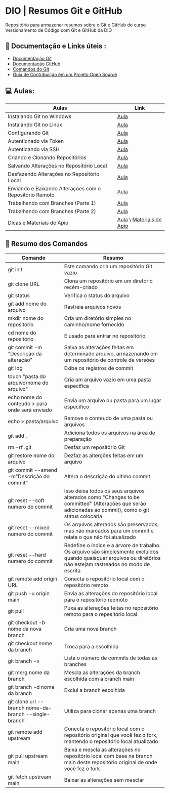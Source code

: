 
# DIO | Resumos Git e GitHub

Repositório para armazenar resumos sobre o Git e GitHub do curso Versionamento de Código com Git e GitHub da DIO

## 📖 Documentação e Links úteis : 
- [Documentação Git](https://git-scm.com/doc)
- [Documentação GitHub](https://docs.github.com/pt)
- [Comandos do Git](https://github.com/berebs/dio-lab-open-source/blob/main/utils/git/COMANDOSGIT.md)
- [Guia de Contribuição em um Projeto Open Source](https://digitalinnovationone.github.io/dio-lab-open-source/)

## 💻 Aulas:

| Aulas | Link |
|-------|-------- |
| Instalando Git no Windows | [Aula](https://web.dio.me/course/versionamento-de-codigo-com-git-e-github/learning/599dd3dd-d189-474f-a55c-22f37b4472da?back=/track/gft-start-logica-de-programacao)
| Instalando Git no Linux | [Aula](https://web.dio.me/course/versionamento-de-codigo-com-git-e-github/learning/599dd3dd-d189-474f-a55c-22f37b4472da?back=/track/gft-start-logica-de-programacao) |
| Configurando Git | [Aula](https://web.dio.me/course/versionamento-de-codigo-com-git-e-github/learning/599dd3dd-d189-474f-a55c-22f37b4472da?back=/track/gft-start-logica-de-programacao) |
| Autenticnado via Token | [Aula](https://web.dio.me/course/versionamento-de-codigo-com-git-e-github/learning/599dd3dd-d189-474f-a55c-22f37b4472da?back=/track/gft-start-logica-de-programacao) |
| Autenticando via SSH | [Aula](https://web.dio.me/course/versionamento-de-codigo-com-git-e-github/learning/599dd3dd-d189-474f-a55c-22f37b4472da?back=/track/gft-start-logica-de-programacao) |
| Criando e Clonando Repositórios | [Aula](https://web.dio.me/course/versionamento-de-codigo-com-git-e-github/learning/599dd3dd-d189-474f-a55c-22f37b4472da?back=/track/gft-start-logica-de-programacao) | 
| Salvando Alterações no Repositório Local |[Aula](https://web.dio.me/course/versionamento-de-codigo-com-git-e-github/learning/599dd3dd-d189-474f-a55c-22f37b4472da?back=/track/gft-start-logica-de-programacao) |
| Desfazendo Alterações no Repositório Local | [Aula](https://web.dio.me/course/versionamento-de-codigo-com-git-e-github/learning/599dd3dd-d189-474f-a55c-22f37b4472da?back=/track/gft-start-logica-de-programacao) |
| Enviando e Baixando Alterações com o Repositório Remoto | [Aula](https://web.dio.me/course/versionamento-de-codigo-com-git-e-github/learning/599dd3dd-d189-474f-a55c-22f37b4472da?back=/track/gft-start-logica-de-programacao) |
| Trabalhando com Branches (Parte 1) | [Aula](https://web.dio.me/course/versionamento-de-codigo-com-git-e-github/learning/599dd3dd-d189-474f-a55c-22f37b4472da?back=/track/gft-start-logica-de-programacao) |
| Trabalhando com Branches (Parte 2) | [Aula](https://web.dio.me/course/versionamento-de-codigo-com-git-e-github/learning/599dd3dd-d189-474f-a55c-22f37b4472da?back=/track/gft-start-logica-de-programacao) | 
| Dicas e Materiais de Apio | [Aula](https://web.dio.me/course/versionamento-de-codigo-com-git-e-github/learning/599dd3dd-d189-474f-a55c-22f37b4472da?back=/track/gft-start-logica-de-programacao) \ [Materiais de Apio](https://web.dio.me/course/versionamento-de-codigo-com-git-e-github/learning/599dd3dd-d189-474f-a55c-22f37b4472da?back=/track/gft-start-logica-de-programacao) |

## 📖 Resumo dos Comandos 

| Comando | Resumo |
|---------|--------|
| git init | Este comando cria um repositório Git vazio | 
| git clone URL | Clona um repositório em um diretório recém-criado |
| git status | Verifica o status do arquivo |
| git add nome do arquivo | Rastreia arquivos novos|
| mkdir nome do repositório | Cria um diretório simples no caminho/nome fornecido | 
| cd nome do repositório | É usado para entrar no repositório | 
| git commit -m "Descrição da alteração" | Salva as alterações feitas em determinado arquivo, armazenando em um repositório de controle de versões 
| git log | Exibe os registros de commit |
| touch "pasta do arquivo/nome do arquivo" | Cria um arquivo vazio em uma pasta especifica| 
| echo nome do conteudo > para onde será enviado | Envia um arquivo ou pasta para um lugar especifico |
| echo > pasta/arquivo | Remove o conteudo de uma pasta ou arquivos |
|git add . | Adiciona todos os arquivos na área de preparação | 
| rm -rf .git | Desfaz um repositório Git |
| git restore nome do arquivo | Dezfaz as alterções feitas em um arquivo |
|git commit --amend -m"Descrição do commit" | Altera o descrição do ultimo commit | 
| git reset --soft numero do commit | Isso deixa todos os seus arquivos alterados como "Changes to be committed" (Alterações que serão adicionadas ao commit), como o git status colocaria |
| git reset --mixed numero do commit | Os arquivos alterados são preservados, mas não marcados para um commit e relata o que não foi atualizado | 
| git reset --hard numero do commit | Redefine o índice e a árvore de trabalho. Os arquivo são simplesmente excluídos quando quaisquer arquivos ou diretórios não estejam rastreados no modo de escrita |
| git remote add origin URL | Conecta o repositório local com o repositório remoto |
| git push -u origin main | Envia as alterações do repositório local para o repositório reomoto |
| git pull | Puxa as alterações feitas no repositório remoto para o repesitório local |
| git checkout -b nome da nova branch | Cria uma nova branch |
| git checkout nome da branch | Troca para a escolhida |
| git branch -v | Lista o número de commits de todas as branches |
| git merg nome da branch | Mescla as alterações da branch escolhida com a branch main |
| git branch -d nome da branch | Exclui a branch escolhida | 
| git clone url --branch nome-da-branch --single-branch | Utiliza para clonar apenas uma branch |
| git remote add upstream | Conecta o repositório local com o repositório original que você fez o fork, mantendo o repositório local atualizado |
| git pull upstream main | Baixa e mescla as alterações no repositório local com base na branch main deste repositório original de onde você fez o fork |
| git fetch upstream main | Baixar as alterações sem mesclar |
